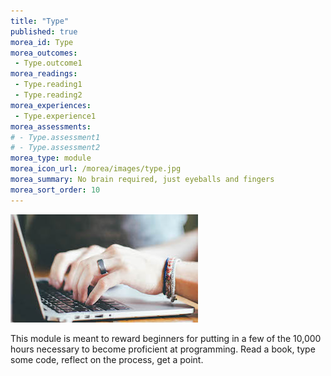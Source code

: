```yaml
---
title: "Type"
published: true
morea_id: Type
morea_outcomes:
 - Type.outcome1
morea_readings:
 - Type.reading1
 - Type.reading2
morea_experiences:
 - Type.experience1
morea_assessments:
# - Type.assessment1
# - Type.assessment2
morea_type: module
morea_icon_url: /morea/images/type.jpg
morea_summary: No brain required, just eyeballs and fingers
morea_sort_order: 10
---
```

![](../../morea/images/type.jpg)

This module is meant to reward beginners for putting in a few of the 10,000 hours necessary to become proficient at programming. Read a book, type some code, reflect on the process, get a point.
